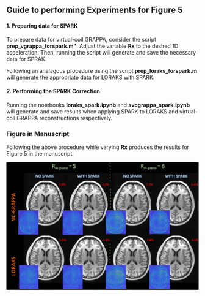 ## Guide to performing Experiments for Figure 5

#### 1.   Preparing data for SPARK

To prepare data for virtual-coil GRAPPA, consider the script **prep_vgrappa_forspark.m"**.  Adjust the variable **Rx** to the desired 1D acceleration.  Then, running the script will generate and save the necessary data for SPRAK.  

Following an analagous procedure using the script **prep_loraks_forspark.m** will generate the appropriate data for LORAKS with SPARK.

#### 2.   Performing the SPARK Correction

Running the notebooks **loraks_spark.ipynb** and **svcgrappa_spark.ipynb** will generate and save results when applying SPARK to LORAKS and virtual-coil GRAPPA reconstructions respectively.

### Figure in Manuscript

Following the above procedure while varying **Rx** produces the results for Figure 5 in the manuscript:

![Alt text](../docs/images/potential_figure_R5R6_loraks_vc.png?raw=True "loraksvc")
